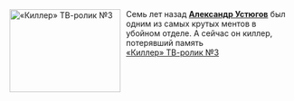 <!--2025-03-09 08:00:11-->
<div class="yb">
  <div class="rss smaller1 kino_kino"><a href="https://www.kino-teatr.ru/video/47222/" title="«Киллер» ТВ-ролик №3"><img src="https://www.kino-teatr.ru/video/2/2/47222/poster.jpg" width="196" height="147" align="left" hspace="5" style="margin: 0px 10px 0px 5px" alt="«Киллер» ТВ-ролик №3"/></a>Семь лет назад <a href=https://www.kino-teatr.ru/kino/acter/m/ros/4443/bio/ target=_blank><strong>Александр Устюгов</strong></a> был одним из самых крутых ментов в убойном отделе. А сейчас он киллер, потерявший память <br><a class="light" href="https://www.kino-teatr.ru/video/47222/">«Киллер» ТВ-ролик №3</a></div>
</div>
